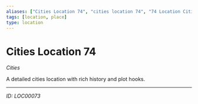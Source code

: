 ```yaml
---
aliases: ["Cities Location 74", "cities location 74", "74 Location Cities"]
tags: [location, place]
type: location
---
```


# Cities Location 74

*Cities*

A detailed cities location with rich history and plot hooks.

---
*ID: LOC00073*